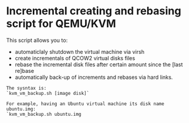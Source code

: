 # Incremental creating and rebasing script for QEMU/KVM

This script allows you to:
* automaticlaly shutdown the virtual machine via virsh
* create incrementals of QCOW2 virtual disks files
* rebase the incremental disk files after certain amount since the [last re]base
* automatically back-up of increments and rebases via hard links.
```
The sysntax is:
`kvm_vm_backup.sh [image disk]`

For example, having an Ubuntu virtual machine its disk name ubuntu.img:
`kvm_vm_backup.sh ubuntu.img
```
